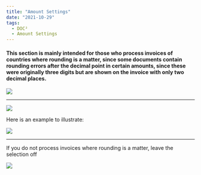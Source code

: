 ```yaml
---
title: "Amount Settings"
date: "2021-10-29"
tags:
  - DOC²
  - Amount Settings
---
```


#### This section is mainly intended for those who process invoices of countries where rounding is a matter, since some documents contain rounding errors after the decimal point in certain amounts, since these were originally three digits but are shown on the invoice with only two decimal places.

![](/_images/doc2/DOC²_Settings_Amount-Settings-1024x77.png)

* * *

![](/_images/doc2/DOC²_amounts-swiss-invoice.png)

Here is an example to illustrate:

![](/_images/doc2/DOC²-_Amount-Settings_on.png)

* * *

If you do not process invoices where rounding is a matter, leave the selection off

![](/_images/doc2/DOC²-_Amount-Settings_off-1024x557.png)
